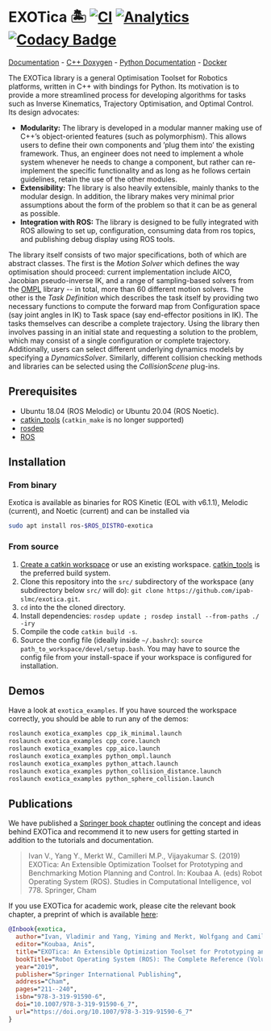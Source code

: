 # EXOTica 🏝️ [![CI](https://github.com/ipab-slmc/exotica/workflows/CI/badge.svg)](https://github.com/ipab-slmc/exotica/actions?query=workflow%3ACI) [![Analytics](https://ga-beacon.appspot.com/UA-72496975-1/ipab-slmc/exotica/?pixel)](https://github.com/igrigorik/ga-beacon) [![Codacy Badge](https://api.codacy.com/project/badge/Grade/b7d2b85be51645288ff6511f2d3e88a4)](https://app.codacy.com/gh/ipab-slmc/exotica?utm_source=github.com&utm_medium=referral&utm_content=ipab-slmc/exotica&utm_campaign=Badge_Grade_Dashboard)

[Documentation](https://ipab-slmc.github.io/exotica/) - [C++ Doxygen](https://ipab-slmc.github.io/exotica/doxygen_cpp/) - [Python Documentation](https://ipab-slmc.github.io/exotica/Python-API.html) - [Docker](https://github.com/VladimirIvan/exotica-docker-notebook)

The EXOTica library is a general Optimisation Toolset for Robotics platforms, written in C++ with bindings for Python. Its motivation is to provide a more streamlined process for developing algorithms for tasks such as Inverse Kinematics, Trajectory Optimisation, and Optimal Control. Its design advocates:

* **Modularity:** The library is developed in a modular manner making use of C++’s object-oriented features (such as polymorphism). This allows users to define their own components and ’plug them into’ the existing framework. Thus, an engineer does not need to implement a whole system whenever he needs to change a component, but rather can re-implement the specific functionality and as long as he follows certain guidelines, retain the use of the other modules.
* **Extensibility:** The library is also heavily extensible, mainly thanks to the modular design. In addition, the library makes very minimal prior assumptions about the form of the problem so that it can be as general as possible.
* **Integration with ROS:** The library is designed to be fully integrated with ROS allowing to set up, configuration, consuming data from ros topics, and publishing debug display using ROS tools.

The library itself consists of two major specifications, both of which are abstract classes.
The first is the *Motion Solver* which defines the way optimisation should proceed: current implementation include AICO, Jacobian pseudo-inverse IK, and a range of sampling-based solvers from the [OMPL](http://ompl.kavrakilab.org/) library -- in total, more than 60 different motion solvers.
The other is the *Task Definition* which describes the task itself by providing two necessary functions to compute the forward map from Configuration space (say joint angles in IK) to Task space (say end-effector positions in IK). The tasks themselves can describe a complete trajectory. Using the library then involves passing in an initial state and requesting a solution to the problem, which may consist of a single configuration or complete trajectory.
Additionally, users can select different underlying dynamics models by specifying a *DynamicsSolver*. Similarly, different collision checking methods and libraries can be selected using the *CollisionScene* plug-ins.

## Prerequisites
* Ubuntu 18.04 (ROS Melodic) or Ubuntu 20.04 (ROS Noetic).
* [catkin_tools](https://catkin-tools.readthedocs.io/en/latest/) (```catkin_make``` is no longer supported)
* [rosdep](http://wiki.ros.org/rosdep)
* [ROS](http://wiki.ros.org/Installation)

## Installation
### From binary
Exotica is available as binaries for ROS Kinetic (EOL with v6.1.1), Melodic (current), and Noetic (current) and can be installed via

```bash
sudo apt install ros-$ROS_DISTRO-exotica
```

### From source
1. [Create a catkin workspace](https://catkin-tools.readthedocs.io/en/latest/quick_start.html#initializing-a-new-workspace) or use an existing workspace. [catkin_tools](https://catkin-tools.readthedocs.io/en/latest/) is the preferred build system.
2. Clone this repository into the ```src/``` subdirectory of the workspace (any subdirectory below ```src/``` will do): ``git clone https://github.com/ipab-slmc/exotica.git``.
3. ```cd``` into the the cloned directory.
4. Install dependencies: ```rosdep update ; rosdep install --from-paths ./ -iry ```
5. Compile the code ```catkin build -s```.
6. Source the config file (ideally inside ```~/.bashrc```): ```source path_to_workspace/devel/setup.bash```. You may have to source the config file from your install-space if your workspace is configured for installation.

## Demos
Have a look at ```exotica_examples```.
If you have sourced the workspace correctly, you should be able to run any of the demos:

```bash
roslaunch exotica_examples cpp_ik_minimal.launch
roslaunch exotica_examples cpp_core.launch
roslaunch exotica_examples cpp_aico.launch
roslaunch exotica_examples python_ompl.launch
roslaunch exotica_examples python_attach.launch
roslaunch exotica_examples python_collision_distance.launch
roslaunch exotica_examples python_sphere_collision.launch
```

## Publications

We have published a [Springer book chapter](https://link.springer.com/chapter/10.1007/978-3-319-91590-6_7) outlining the concept and ideas behind EXOTica and recommend it to new users for getting started in addition to the tutorials and documentation.

> Ivan V., Yang Y., Merkt W., Camilleri M.P., Vijayakumar S. (2019) EXOTica: An Extensible Optimization Toolset for Prototyping and Benchmarking Motion Planning and Control. In: Koubaa A. (eds) Robot Operating System (ROS). Studies in Computational Intelligence, vol 778. Springer, Cham

If you use EXOTica for academic work, please cite the relevant book chapter, a preprint of which is available [here](https://vladimirivan.files.wordpress.com/2018/03/exoticarosbook.pdf):

```bibtex
@Inbook{exotica,
  author="Ivan, Vladimir and Yang, Yiming and Merkt, Wolfgang and Camilleri, Michael P. and Vijayakumar, Sethu",
  editor="Koubaa, Anis",
  title="EXOTica: An Extensible Optimization Toolset for Prototyping and Benchmarking Motion Planning and Control",
  bookTitle="Robot Operating System (ROS): The Complete Reference (Volume 3)",
  year="2019",
  publisher="Springer International Publishing",
  address="Cham",
  pages="211--240",
  isbn="978-3-319-91590-6",
  doi="10.1007/978-3-319-91590-6_7",
  url="https://doi.org/10.1007/978-3-319-91590-6_7"
}
```
